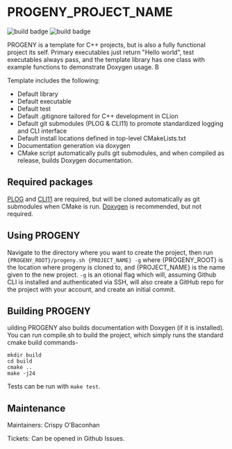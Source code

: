 # PROGENY_PROJECT_NAME

![build badge](https://github.com/buster-jangle/PROGENY/actions/workflows/cmake_build_ubuntu-latest.yml/badge.svg?branch=master)
![build badge](https://github.com/buster-jangle/PROGENY/actions/workflows/cmake_tests_ubuntu-latest.yml/badge.svg?branch=master)


PROGENY is a template for C++ projects, but is also a fully functional project its self. Primary executables just return "Hello world", test executables always pass, and the template library has one class with example functions to demonstrate Doxygen usage. B

Template includes the following:
* Default library
* Default executable
* Default test
* Default .gitignore tailored for C++ development in CLion
* Default git submodules (PLOG & CLI11) to promote standardized logging and CLI interface
* Default install locations defined in top-level CMakeLists.txt
* Documentation generation via doxygen
* CMake script automatically pulls git submodules, and when compiled as release, builds Doxygen documentation.
## Required packages

[PLOG](https://github.com/SergiusTheBest/plog) and [CLI11](https://github.com/CLIUtils/CLI11) are required, but will be cloned automatically as git submodules when CMake is run. [Doxygen](https://github.com/doxygen/doxygen) is recommended, but not required.

## Using PROGENY
Navigate to the directory where you want to create the project, then run `{PROGENY_ROOT}/progeny.sh {PROJECT_NAME} -g` where {PROGENY_ROOT} is the location where progeny is cloned to, and {PROJECT_NAME} is the name given to the new project. `-g` is an otional flag which will, assuming Github CLI is installed and authenticated via SSH, will also create a GitHub repo for the project with your account, and create an initial commit.


## Building PROGENY
uilding PROGENY also builds documentation with Doxygen (if it is installed). You can run compile.sh to build the project, which simply runs the standard cmake build commands-
```
mkdir build
cd build
cmake ..
make -j24
```

Tests can be run with `make test`.

## Maintenance

Maintainers: Crispy O'Baconhan

Tickets: Can be opened in Github Issues.
